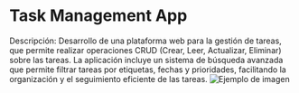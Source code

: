 # Task Management App
Descripción: Desarrollo de una plataforma web para la gestión de tareas, que permite realizar operaciones CRUD (Crear, Leer, Actualizar, Eliminar) sobre las tareas. La aplicación incluye un sistema de búsqueda avanzada que permite filtrar tareas por etiquetas, fechas y prioridades, facilitando la organización y el seguimiento eficiente de las tareas.
![Ejemplo de imagen](https://lh3.googleusercontent.com/pw/AP1GczN9pLDG5Nz8o-g2voBQWJrSbnHNZlwVnjYXBgk7l71XRKsFPZxOWKNQa1iigOWSURAEQselrU4fx6Vy56T-XrhAXpJFPH0C8YdI_MA8mq_JSp17r-5FQbqZtkxrLk4ST9BIVQD-TBMtU1xR_uI2pYkVKbk7GA2qURVxEisfG6B_VGVDQoMW5IuJ-Fs7GaG1lcjbzEPwK1LsrrZH9xkg3w1fqCx8pwCddsROfRDf9YOJyY8KdIcQUYfqEF8nBC0Qbuj2-3CrKX3IJcql8rDzsgUQoMqwpvCnv0mNhUfsls9eaMwSc_EJnC8oTESxWsYn8C_6dQ1SGMX-4Fz6lK2Ctu0uJseW3lMpHhXC3rY8l6cD57_ySZ3syK2axDSL9Woza5ZK81Na3hJd9wxU96_U8cbnk1vpV5kD52xuUgalvgftLWsvnEtD1qKsMo1WZoynVAR-pRKvmrtlZy-U_g9tef60CQ9Wq5b9q4CjAZiWMoA9Oc6tYoE5tGMDcuOSaIbH_jAYimRbJZhGQoBKqd_KDmj7fsw6uCsi1C-M-puRKS-P6GSjCMQCAlQ-FZWuG_3jZ3Yez-k2rix2sa-EnT8BslKMf3V7IND9_floGSx1jEEAYbXdyo7YEhnZ8Ka_NjgDCRkemYUKTzLn_I5KWmMVtcVQXR4xn_oCzJB-b6o_h4uMhlI3gi4zfgpt4dCfhgiZKQseKK4Hgk7odW3X16sEwLLUMjyJvKnUnINiuyNpfrBgYixP_gBs1a6bZkVKlM4BYYBoxNwCjJDYw0ILTbWQhGBO7uLoNeHr1EY5SQsCV74nS4YviKgEf4yxF0V4b71XXLpygIAnQ7_t-6zrASVVfeOqQegttgTwdQwfIH_an-9Be4muQjYCjdCo8Xl7J3NQWgh8Po-JhMnCT8Ps_T-1VHUP9780HUWnGvzo2sU1PQXsQj0oUeL7qnw4YOE-BUU2-jZSbMc4zvUy5scwRYIi52_aXBHSTJ3-x9buHkbdLerTsQApIot2LoIwSeKDVnkojCZHSm6xTX3_GYU4iUgNOiULBvx-4oHIiTniJB1U=w683-h911-s-no-gm?authuser=0)

